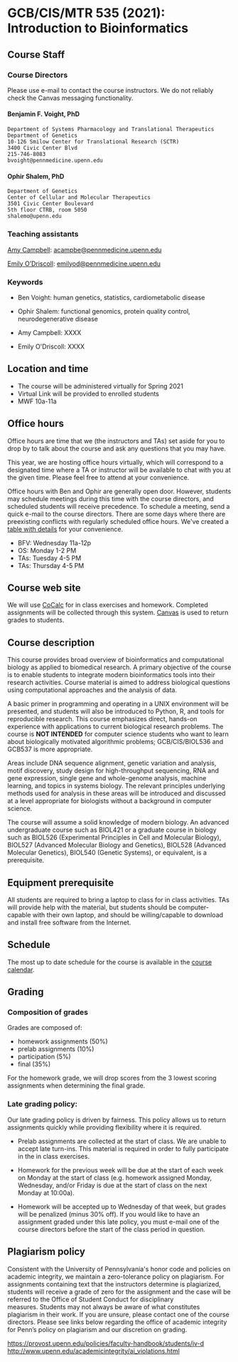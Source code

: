 # GCB/CIS/MTR 535 (2021): Introduction to Bioinformatics

## Course Staff

### Course Directors

Please use e-mail to contact the course instructors.
We do not reliably check the Canvas messaging functionality.

#### Benjamin F. Voight, PhD
    Department of Systems Pharmacology and Translational Therapeutics
    Department of Genetics
    10-126 Smilow Center for Translational Research (SCTR)
    3400 Civic Center Blvd
    215-746-8083
    bvoight@pennmedicine.upenn.edu

#### Ophir Shalem, PhD
    Department of Genetics
    Center of Cellular and Molecular Therapeutics
    3501 Civic Center Boulevard
    5th floor CTRB, room 5050
    shalemo@upenn.edu

### Teaching assistants

[Amy Campbell](mailto:acampbe@pennmedicine.upenn.edu): acampbe@pennmedicine.upenn.edu

[Emily O’Driscoll](mailto:emilyod@pennmedicine.upenn.edu): emilyod@pennmedicine.upenn.edu

### Keywords

* Ben Voight: human genetics, statistics, cardiometabolic disease
* Ophir Shalem: functional genomics, protein quality control, neurodegenerative disease

* Amy Campbell: XXXX
* Emily O'Driscoll: XXXX

## Location and time

* The course will be administered virtually for Spring 2021
* Virtual Link will be provided to enrolled students
* MWF 10a-11a

## Office hours

Office hours are time that we (the instructors and TAs) set aside for you to 
drop by to talk about the course and ask any questions that you may have.

This year, we are hosting office hours virtually, which will correspond to a
designated time where a TA or instructor will be available to chat with you
at the given time. Please feel free to attend at your convenience.

Office hours with Ben and Ophir are generally open door. However, students may
schedule meetings during this time with the course directors, and scheduled
students will receive precedence. To schedule a meeting, send a quick e-mail to
the course directors. There are some days where there are preexisting conflicts
with regularly scheduled office hours. We've created a [table with details](https://github.com/bvoight/GCB535/blob/master/OfficeHours.md)
for your convenience.

* BFV: Wednesday 11a-12p
* OS: Monday 1-2 PM 
* TAs: Tuesday 4-5 PM
* TAs: Thursday 4-5 PM

## Course web site

We will use [CoCalc](https://cocalc.com/) for in class exercises
and homework. Completed assignments will be collected through this system.
[Canvas](https://upenn.instructure.com/) is used to return grades to students.

## Course description

This course provides broad overview of bioinformatics and computational biology
as applied to biomedical research. A primary objective of the course is to
enable students to integrate modern bioinformatics tools into their research
activities. Course material is aimed to address biological questions using
computational approaches and the analysis of data.

A basic primer in programming and operating in a UNIX environment will be
presented, and students will also be introduced to Python, R, and tools for
reproducible research. This course emphasizes direct, hands-on experience with
applications to current biological research problems. The course is **NOT
INTENDED** for computer science students who want to learn about biologically
motivated algorithmic problems; GCB/CIS/BIOL536 and GCB537 is more appropriate.

Areas include DNA sequence alignment, genetic variation and analysis, motif
discovery, study design for high-throughput sequencing, RNA and gene expression,
single gene and whole-genome analysis, machine learning, and topics in systems
biology. The relevant principles underlying methods used for analysis in these
areas will be introduced and discussed at a level appropriate for biologists
without a background in computer science.

The course will assume a solid knowledge of modern biology. An advanced
undergraduate course such as BIOL421 or a graduate course in biology such as
BIOL526 (Experimental Principles in Cell and Molecular Biology), BIOL527
(Advanced Molecular Biology and Genetics), BIOL528 (Advanced Molecular
Genetics), BIOL540 (Genetic Systems), or equivalent, is a prerequisite.

## Equipment prerequisite

All students are required to bring a laptop to class for in class activities.
TAs will provide help with the material, but students should be computer-capable
with their own laptop, and should be willing/capable to download and install
free software from the Internet.

## Schedule

The most up to date schedule for the course is available in the [course
calendar](https://github.com/bvoight/GCB535/blob/master/Course_Calendar.md).

## Grading

### Composition of grades

Grades are composed of:

* homework assignments (50%)
* prelab assignments (10%)
* participation (5%)
* final (35%)

For the homework grade, we will drop scores from the 3 lowest scoring
assignments when determining the final grade.

### Late grading policy:

Our late grading policy is driven by fairness. This policy allows us to
return assignments quickly while providing flexibility where it is required.

* Prelab assignments are collected at the start of class. We are unable to
accept late turn-ins. This material is required in order to fully participate
in the in class exercises.

* Homework for the previous week will be due at the start of each week on Monday
at the start of class (e.g. homework assigned Monday, Wednesday, and/or Friday
is due at the start of class on the next Monday at 10:00a). 

* Homework will be accepted up to Wednesday of that week, but grades will be penalized 
(minus 30% off). If you would like to have an assignment graded under this late policy, 
you must e-mail one of the course directors before the start of the class period in question.

## Plagiarism policy

Consistent with the University of Pennsylvania's honor code and policies on
academic integrity, we maintain a zero-tolerance policy on plagiarism. For
assignments containing text that the instructors determine is plagiarized,
students will receive a grade of zero for the assignment and the case will be
referred to the Office of Student Conduct for disciplinary measures. Students
may not always be aware of what constitutes plagiarism in their work. If you are
unsure, please contact one of the course directors. Please see links below
regarding the office of academic integrity for Penn’s policy on plagiarism and
our discretion on grading.

https://provost.upenn.edu/policies/faculty-handbook/students/iv-d
http://www.upenn.edu/academicintegrity/ai_violations.html
